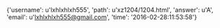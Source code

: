 {'username': u'lxhlxhlxh555', 'path': u'xz1204/1204.html', 'answer': u'A', 'email': u'lxhlxhlxh555@gmail.com', 'time': '2016-02-28:11:53:58'}